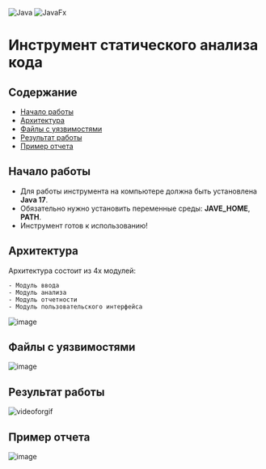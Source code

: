 ![Java](https://img.shields.io/badge/java-%23ED8B00.svg?style=for-the-badge&logo=openjdk&logoColor=white)
![JavaFx](https://img.shields.io/badge/javafx-%23FF0000.svg?style=for-the-badge&logo=javafx&logoColor=white)
# Инструмент статического анализа кода

## Содержание
- [Начало работы](#начало-работы)
- [Архитектура](#архитектура)
- [Файлы с уязвимостями](#файлы-с-уязвимостями)
- [Результат работы](#результат-работы)
- [Пример отчета](#пример-отчета)

## Начало работы

- Для работы инструмента на компьютере должна быть установлена **Java 17**.
- Обязательно нужно установить переменные среды: **JAVE_HOME**, **PATH**.
- Инструмент готов к использованию!

## Архитектура
Архитектура состоит из 4х модулей:

	- Модуль ввода
	- Модуль анализа
	- Модуль отчетности
	- Модуль пользовательского интерфейса
  
![image](https://github.com/SobolyaRA/code_analyzer/assets/81635546/c9b95a3e-8461-4178-a304-2f80cc710377)


## Файлы с уязвимостями

![image](https://github.com/SobolyaRA/code_analyzer/assets/81635546/40e7487c-06eb-4b1a-8054-a20ff074e522)


## Результат работы

![videoforgif](https://github.com/SobolyaRA/code_analyzer/assets/81635546/4bb204d1-9a8b-4e5b-8626-c7ee9f8420ef)

## Пример отчета

![image](https://github.com/SobolyaRA/code_analyzer/assets/81635546/6706192c-16a6-41ae-98cc-e4c9d414baf6)


